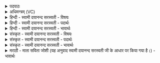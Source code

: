 <details><summary>पदपाठः</summary>

पु॒री॒ष्यः᳖। अ॒सि॒। वि॒श्वभ॑रा॒ इति॑ वि॒श्वऽभ॑राः। अथ॑र्वा। त्वा॒। प्र॒थ॒मः। निः। अ॒म॒न्थ॒त्। अ॒ग्ने॒। त्वाम्। अ॒ग्ने॒। पुष्क॑रात्। अधि॑। अथ॑र्वा। निः। अ॒म॒न्थ॒त॒। मू॒र्ध्नः। विश्व॑स्य। वा॒घतः॑। ३२।
</details>

<details><summary>अधिमन्त्रम् (VC)</summary>

- अग्निर्देवता
- भारद्वाज ऋषिः
- त्रिष्टुप्
- धैवतः
</details>

<details><summary>हिन्दी - स्वामी दयानन्द सरस्वती - विषयः</summary>

विद्वान् पुरुष बिजुली को कैसे उत्पन्न करे, यह विषय अगले मन्त्र में कहा है ॥
</details>

<details><summary>हिन्दी - स्वामी दयानन्द सरस्वती - पदार्थः</summary>

पदार्थान्वयभाषाः -  हे (अग्ने) क्रिया की कुशलता को सिद्ध करने हारे विद्वन् ! जो (वाघतः) शास्त्रवित् आप (पुरीष्यः) पशुओं को सुख देने हारे (असि) हैं उस (त्वा) आपको (अथर्वा) रक्षक (प्रथमः) उत्तम (विश्वभराः) सब का पोषक विद्वान् (विश्वस्य) सब संसार के (मूर्ध्नः) ऊपर वर्त्तमान (पुष्करात्) अन्तरिक्ष से (अधि) समीप अग्नि को (निरमन्थत्) नित्य मन्थन करके ग्रहण करता है, वह ऐश्वर्य्य को प्राप्त होता है ॥३२ ॥
</details>

<details><summary>हिन्दी - स्वामी दयानन्द सरस्वती - भावार्थः</summary>

भावार्थभाषाः -  जो इस जगत् में विद्वान् पुरुष होवें वे अपने अच्छे विचार और पुरुषार्थ से अग्नि आदि की पदार्थविद्या को प्रसिद्ध करके सब मनुष्यों को शिक्षा करें ॥३२ ॥
</details>

<details><summary>संस्कृत - स्वामी दयानन्द सरस्वती - विषयः</summary>

विद्वान् विद्युतं कथमुत्पादयेदित्याह ॥
</details>

<details><summary>संस्कृत - स्वामी दयानन्द सरस्वती - पदार्थः</summary>

पदार्थान्वयभाषाः -  हे अग्ने विद्वन् ! यो वाघतो भवान् पुरीष्योसि, तं त्वाऽथर्वा प्रथमो विश्वभरा विश्वस्य मूर्ध्नो वर्त्तमानात् पुष्करादध्यग्निं निरमन्थत्, स ऐश्वर्य्यमाप्नोति ॥३२ ॥
</details>

<details><summary>संस्कृत - स्वामी दयानन्द सरस्वती - भावार्थः</summary>

भावार्थभाषाः -  येऽस्मिन् जगति विद्वांसो भवेयुस्ते सुविचारपुरुषार्थाभ्यामग्न्यादिविद्यां प्रसिद्धीकृत्य सर्वेभ्यः शिक्षेरन् ॥३२ ॥
</details>

<details><summary>मराठी - माता सविता जोशी (यह अनुवाद स्वामी दयानन्द सरस्वती जी के आधार पर किया गया है।) - भावार्थः</summary>

भावार्थभाषाः -  जगातील विद्वान माणसांनी शुभ विचाराने व पुरुषार्थाने अग्नी इत्यादीबाबत पदार्थविद्या प्रकट करून सर्व माणसांना शिक्षित करावे.
</details>